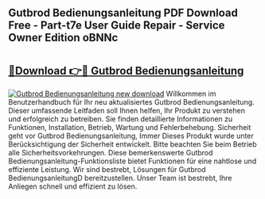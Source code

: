 ## Gutbrod Bedienungsanleitung PDF Download Free - Part-t7e User Guide Repair - Service Owner Edition oBNNc

# <h2><a href="http://df54o26.blite.top/?on=Gutbrod+Bedienungsanleitung">🔗Download 👉🔴 Gutbrod Bedienungsanleitung</a></h2>

[![Gutbrod Bedienungsanleitung new download](https://i.imgur.com/lujVjoI.png)](http://df54o26.blite.top/?on=Gutbrod+Bedienungsanleitung)
Willkommen im Benutzerhandbuch für Ihr neu aktualisiertes Gutbrod Bedienungsanleitung. Dieser umfassende Leitfaden soll Ihnen helfen, Ihr Produkt zu verstehen und erfolgreich zu betreiben. Sie finden detaillierte Informationen zu Funktionen, Installation, Betrieb, Wartung und Fehlerbehebung. Sicherheit geht vor Gutbrod Bedienungsanleitung, Immer Dieses Produkt wurde unter Berücksichtigung der Sicherheit entwickelt. Bitte beachten Sie beim Betrieb alle Sicherheitsvorkehrungen. Diese bemerkenswerte Gutbrod Bedienungsanleitung-Funktionsliste bietet Funktionen für eine nahtlose und effiziente Leistung. Wir sind bestrebt, Lösungen für Gutbrod BedienungsanleitungD bereitzustellen. Unser Team ist bestrebt, Ihre Anliegen schnell und effizient zu lösen.
